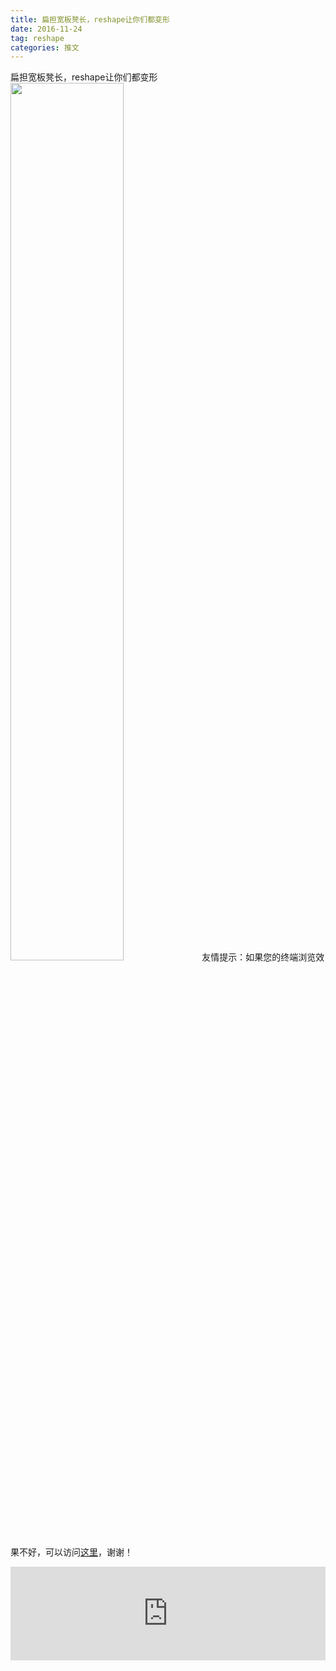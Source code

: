 ```yaml
---
title: 扁担宽板凳长，reshape让你们都变形
date: 2016-11-24
tag: reshape
categories: 推文
---
```

扁担宽板凳长，reshape让你们都变形
<img src="http://mmbiz.qpic.cn/mmbiz_png/ACviaWTBFxhZudKPTDy9uWLTQuMCqRZCERK3F55peOsulxpDicx3lFs6g0zyAia1PMHx0bql57bjS9fWemXZUBOAQ/0?wx_fmt.png" style="width: 60%; height: auto;"/><!--more-->
友情提示：如果您的终端浏览效果不好，可以访问[这里](https://stata-club.github.io/stata_article/2016-11-24.html)，谢谢！
<iframe src="https://stata-club.github.io/stata_article/2016-11-24.html" id="iframepage" frameborder="0" scrolling="no" marginheight="0" marginwidth="0" width="100%" onLoad="iFrameHeight()"></iframe>
<script type="text/javascript" language="javascript">
function iFrameHeight() {
var ifm= document.getElementById("iframepage");
var subWeb = document.frames ? document.frames["iframepage"].document : ifm.contentDocument;   
if(ifm != null && subWeb != null) {
 ifm.height = subWeb.body.scrollHeight;
} 
} 
</script> 
